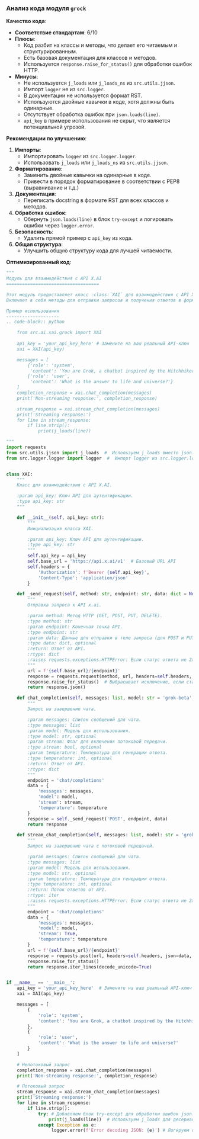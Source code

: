 ### Анализ кода модуля `grock`

**Качество кода**:
- **Соответствие стандартам**: 6/10
- **Плюсы**:
    - Код разбит на классы и методы, что делает его читаемым и структурированным.
    - Есть базовая документация для классов и методов.
    - Используется `response.raise_for_status()` для обработки ошибок HTTP.
- **Минусы**:
    -  Не используется `j_loads` или `j_loads_ns` из `src.utils.jjson`.
    -  Импорт `logger` не из `src.logger`.
    -  В документации не используется формат RST.
    -  Используются двойные кавычки в коде, хотя должны быть одинарные.
    -  Отсутствует обработка ошибок при `json.loads(line)`.
    -  `api_key`  в примере использования не скрыт, что является потенциальной угрозой.

**Рекомендации по улучшению**:

1. **Импорты**:
    -   Импортировать `logger` из `src.logger.logger`.
    -   Использовать `j_loads` или `j_loads_ns` из `src.utils.jjson`.
2. **Форматирование**:
    -   Заменить двойные кавычки на одинарные в коде.
    -   Привести в порядок форматирование в соответствии с PEP8 (выравнивание и т.д.)
3. **Документация**:
    -   Переписать docstring в формате RST для всех классов и методов.
4.  **Обработка ошибок**:
    -   Обернуть `json.loads(line)` в блок `try-except` и логировать ошибки через `logger.error`.
5. **Безопасность**:
    -   Удалить прямой пример с `api_key` из кода.
6.  **Общая структура**:
    -  Улучшить общую структуру кода для лучшей читаемости.

**Оптимизированный код**:

```python
"""
Модуль для взаимодействия с API X.AI
===================================

Этот модуль предоставляет класс :class:`XAI` для взаимодействия с API X.AI.
Включает в себя методы для отправки запросов и получения ответов в формате чата.

Пример использования
--------------------
.. code-block:: python

    from src.ai.xai.grock import XAI
    
    api_key = 'your_api_key_here' # Замените на ваш реальный API-ключ
    xai = XAI(api_key)

    messages = [
        {'role': 'system',
         'content': 'You are Grok, a chatbot inspired by the Hitchhikers Guide to the Galaxy.'},
        {'role': 'user',
         'content': 'What is the answer to life and universe?'}
    ]
    completion_response = xai.chat_completion(messages)
    print('Non-streaming response:', completion_response)

    stream_response = xai.stream_chat_completion(messages)
    print('Streaming response:')
    for line in stream_response:
        if line.strip():
            print(j_loads(line))

"""
import requests
from src.utils.jjson import j_loads  #  Используем j_loads вместо json.loads
from src.logger.logger import logger  #  Импорт logger из src.logger.logger


class XAI:
    """
    Класс для взаимодействия с API X.AI.

    :param api_key: Ключ API для аутентификации.
    :type api_key: str
    """

    def __init__(self, api_key: str):
        """
        Инициализация класса XAI.

        :param api_key: Ключ API для аутентификации.
        :type api_key: str
        """
        self.api_key = api_key
        self.base_url = 'https://api.x.ai/v1'  # Базовый URL API
        self.headers = {
            'Authorization': f'Bearer {self.api_key}',
            'Content-Type': 'application/json'
        }

    def _send_request(self, method: str, endpoint: str, data: dict = None) -> dict:
        """
        Отправка запроса к API x.ai.

        :param method: Метод HTTP (GET, POST, PUT, DELETE).
        :type method: str
        :param endpoint: Конечная точка API.
        :type endpoint: str
        :param data: Данные для отправки в теле запроса (для POST и PUT).
        :type data: dict, optional
        :return: Ответ от API.
        :rtype: dict
        :raises requests.exceptions.HTTPError: Если статус ответа не 2xx.
        """
        url = f'{self.base_url}/{endpoint}'
        response = requests.request(method, url, headers=self.headers, json=data)
        response.raise_for_status()  # Выбрасывает исключение, если статус ответа не 2xx
        return response.json()

    def chat_completion(self, messages: list, model: str = 'grok-beta', stream: bool = False, temperature: int = 0) -> dict:
        """
        Запрос на завершение чата.

        :param messages: Список сообщений для чата.
        :type messages: list
        :param model: Модель для использования.
        :type model: str, optional
        :param stream: Флаг для включения потоковой передачи.
        :type stream: bool, optional
        :param temperature: Температура для генерации ответа.
        :type temperature: int, optional
        :return: Ответ от API.
        :rtype: dict
        """
        endpoint = 'chat/completions'
        data = {
            'messages': messages,
            'model': model,
            'stream': stream,
            'temperature': temperature
        }
        response = self._send_request('POST', endpoint, data)
        return response

    def stream_chat_completion(self, messages: list, model: str = 'grok-beta', temperature: int = 0) -> iter:
        """
        Запрос на завершение чата с потоковой передачей.

        :param messages: Список сообщений для чата.
        :type messages: list
        :param model: Модель для использования.
        :type model: str, optional
        :param temperature: Температура для генерации ответа.
        :type temperature: int, optional
        :return: Поток ответов от API.
        :rtype: iter
        :raises requests.exceptions.HTTPError: Если статус ответа не 2xx.
        """
        endpoint = 'chat/completions'
        data = {
            'messages': messages,
            'model': model,
            'stream': True,
            'temperature': temperature
        }
        url = f'{self.base_url}/{endpoint}'
        response = requests.post(url, headers=self.headers, json=data, stream=True)
        response.raise_for_status()
        return response.iter_lines(decode_unicode=True)


if __name__ == '__main__':
    api_key = 'your_api_key_here'  # Замените на ваш реальный API-ключ
    xai = XAI(api_key)

    messages = [
        {
            'role': 'system',
            'content': 'You are Grok, a chatbot inspired by the Hitchhikers Guide to the Galaxy.'
        },
        {
            'role': 'user',
            'content': 'What is the answer to life and universe?'
        }
    ]

    # Непотоковый запрос
    completion_response = xai.chat_completion(messages)
    print('Non-streaming response:', completion_response)

    # Потоковый запрос
    stream_response = xai.stream_chat_completion(messages)
    print('Streaming response:')
    for line in stream_response:
        if line.strip():
            try: # Добавляем блок try-except для обработки ошибок json.loads
                print(j_loads(line))  # Используем j_loads для десериализации
            except Exception as e:
                 logger.error(f'Error decoding JSON: {e}') # Логируем ошибку с помощью logger.error
```